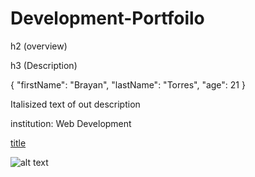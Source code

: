 # Development-Portfoilo

h2 (overview)

h3 (Description)


{
  "firstName": "Brayan",
  "lastName": "Torres",
  "age": 21
}

Italisized text of out description


institution: Web Development

[title](https://www.example.com)


![alt text](image.jpg)

